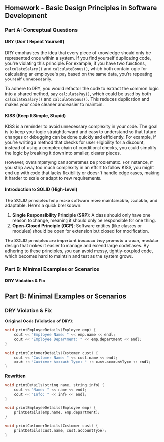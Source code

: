 ## Homework - Basic Design Principles in Software Development

### Part A: Conceptual Questions

#### DRY (Don’t Repeat Yourself)

DRY emphasizes the idea that every piece of knowledge should only be represented once within a system. If you find yourself duplicating code, you're violating this principle. For example, if you have two functions, `calculateSalary()` and `calculateBonus()`, which both contain logic for calculating an employee's pay based on the same data, you’re repeating yourself unnecessarily.

To adhere to DRY, you would refactor the code to extract the common logic into a shared method, say `calculatePay()`, which could be used by both `calculateSalary()` and `calculateBonus()`. This reduces duplication and makes your code cleaner and easier to maintain.

#### KISS (Keep It Simple, Stupid)

KISS is a reminder to avoid unnecessary complexity in your code. The goal is to keep your logic straightforward and easy to understand so that future changes or debugging can be done quickly and efficiently. For example, if you’re writing a method that checks for user eligibility for a discount, instead of using a complex chain of conditional checks, you could simplify the logic by breaking it down into smaller, clearer pieces.

However, oversimplifying can sometimes be problematic. For instance, if you strip away too much complexity in an effort to follow KISS, you might end up with code that lacks flexibility or doesn't handle edge cases, making it harder to scale or adapt to new requirements.

#### Introduction to SOLID (High-Level)

The SOLID principles help make software more maintainable, scalable, and adaptable. Here’s a quick breakdown:

1. **Single Responsibility Principle (SRP)**: A class should only have one reason to change, meaning it should only be responsible for one thing.
2. **Open-Closed Principle (OCP)**: Software entities (like classes or modules) should be open for extension but closed for modification.

The SOLID principles are important because they promote a clean, modular design that makes it easier to manage and extend large codebases. By adhering to these principles, you can avoid messy, tightly-coupled code, which becomes hard to maintain and test as the system grows.

### Part B: Minimal Examples or Scenarios

#### DRY Violation & Fix
## Part B: Minimal Examples or Scenarios

### DRY Violation & Fix


**Original Code (Violation of DRY)**:

```cpp
void printEmployeeDetails(Employee emp) {
    cout << "Employee Name: " << emp.name << endl;
    cout << "Employee Department: " << emp.department << endl;
}

void printCustomerDetails(Customer cust) {
    cout << "Customer Name: " << cust.name << endl;
    cout << "Customer Account Type: " << cust.accountType << endl;
}
```
**Rewritten**
```cpp
void printDetails(string name, string info) {
    cout << "Name: " << name << endl;
    cout << "Info: " << info << endl;
}

void printEmployeeDetails(Employee emp) {
    printDetails(emp.name, emp.department);
}

void printCustomerDetails(Customer cust) {
    printDetails(cust.name, cust.accountType);
}
```



